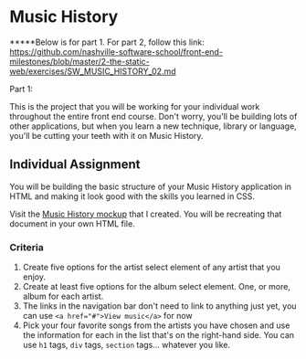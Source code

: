 # Music History 
*****Below is for part 1. For part 2, follow this link:
https://github.com/nashville-software-school/front-end-milestones/blob/master/2-the-static-web/exercises/SW_MUSIC_HISTORY_02.md

Part 1:

This is the project that you will be working for your individual work throughout the entire front end course. Don't worry, you'll be building lots of other applications, but when you learn a new technique, library or language, you'll be cutting your teeth with it on Music History.

## Individual Assignment

You will be building the basic structure of your Music History application in HTML and making it look good with the skills you learned in CSS.

Visit the [Music History mockup](https://moqups.com/chortlehoort/1E8LJX7r/) that I created. You will be recreating that document in your own HTML file.

### Criteria 

1. Create five options for the artist select element of any artist that you enjoy.
2. Create at least five options for the album select element. One, or more, album for each artist.
3. The links in the navigation bar don't need to link to anything just yet, you can use `<a href="#">View music</a>` for now
4. Pick your four favorite songs from the artists you have chosen and use the information for each in the list that's on the right-hand side. You can use `h1` tags, `div` tags, `section` tags... whatever you like.

